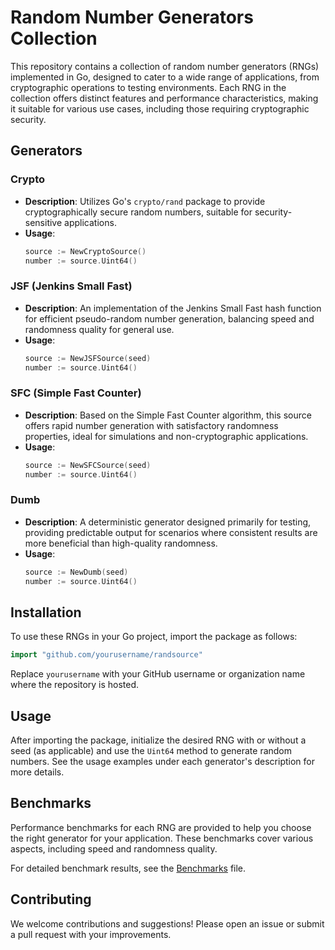 # Random Number Generators Collection

This repository contains a collection of random number generators (RNGs) implemented in Go, designed to cater to a wide range of applications, from cryptographic operations to testing environments. Each RNG in the collection offers distinct features and performance characteristics, making it suitable for various use cases, including those requiring cryptographic security.

## Generators

### Crypto

- **Description**: Utilizes Go's `crypto/rand` package to provide cryptographically secure random numbers, suitable for security-sensitive applications.
- **Usage**:
  ```go
  source := NewCryptoSource()
  number := source.Uint64()
  ```

### JSF (Jenkins Small Fast)

- **Description**: An implementation of the Jenkins Small Fast hash function for efficient pseudo-random number generation, balancing speed and randomness quality for general use.
- **Usage**:
  ```go
  source := NewJSFSource(seed)
  number := source.Uint64()
  ```

### SFC (Simple Fast Counter)

- **Description**: Based on the Simple Fast Counter algorithm, this source offers rapid number generation with satisfactory randomness properties, ideal for simulations and non-cryptographic applications.
- **Usage**:
  ```go
  source := NewSFCSource(seed)
  number := source.Uint64()
  ```

### Dumb

- **Description**: A deterministic generator designed primarily for testing, providing predictable output for scenarios where consistent results are more beneficial than high-quality randomness.
- **Usage**:
  ```go
  source := NewDumb(seed)
  number := source.Uint64()
  ```

## Installation

To use these RNGs in your Go project, import the package as follows:

```go
import "github.com/yourusername/randsource"
```

Replace `yourusername` with your GitHub username or organization name where the repository is hosted.

## Usage

After importing the package, initialize the desired RNG with or without a seed (as applicable) and use the `Uint64` method to generate random numbers. See the usage examples under each generator's description for more details.

## Benchmarks

Performance benchmarks for each RNG are provided to help you choose the right generator for your application. These benchmarks cover various aspects, including speed and randomness quality.

For detailed benchmark results, see the [Benchmarks](https://github.com/brianvoe/gofakeit/blob/master/source/BENCHMARKS.md) file.

## Contributing

We welcome contributions and suggestions! Please open an issue or submit a pull request with your improvements.
